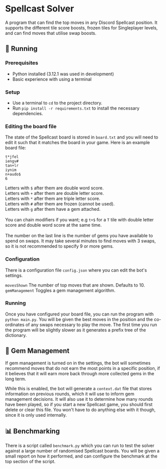 # Spellcast Solver

A program that can find the top moves in any Discord Spellcast position. It supports the different tile score boosts, frozen tiles for Singleplayer levels, and can find moves that utilise swap boosts.

## 🚀 Running
### Prerequisites
- Python installed (3.12.1 was used in development)
- Basic experience with using a terminal

### Setup
- Use a terminal to `cd` to the project directory.
- Run `pip install -r requirements.txt` to install the necessary dependencies.

### Editing the board file
The state of the Spellcast board is stored in `board.txt` and you will need to edit it such that it matches the board in your game. Here is an example board file:
```
t*jfel
iengv#
tan+lr
iynim
n+audo$
6
```
Letters with `$` after them are double word score.
<br>
Letters with `+` after them are double letter score.
<br>
Letters with `*` after them are triple letter score.
<br>
Letters with `#` after them are frozen (cannot be used).
<br>
Letters with `g` after them have a gem attached.
<br><br>
You can chain modifiers if you want; e.g `t+$` for a `T` tile with double letter score and double word score at the same time.
<br><br>
The number on the last line is the number of gems you have available to spend on swaps. It may take several minutes to find moves with 3 swaps, so it is not recommended to specify 9 or more gems.

### Configuration
There is a configuration file `config.json` where you can edit the bot's settings.

`movesShown` The number of top moves that are shown. Defaults to 10.
`gemManagement` Toggles a gem management algorithm.

### Running
Once you have configured your board file, you can run the program with `python main.py`. You will be given the best moves in the position and the co-ordinates of any swaps necessary to play the move. The first time you run the program will be slightly slower as it generates a prefix tree of the dictionary.

## 💎 Gem Management
If gem management is turned on in the settings, the bot will sometimes recommend moves that do not earn the most points in a specific position, if it believes that it will earn more back through more collected gems in the long term.

While this is enabled, the bot will generate a `context.dat` file that stores information on previous rounds, which it will use to inform gem management decisions. It will also use it to determine how many rounds have been played, so if you start a new Spellcast game, you should first delete or clear this file. You won't have to do anything else with it though, since it is only used internally.

## 📊 Benchmarking
There is a script called `benchmark.py` which you can run to test the solver against a large
number of randomised Spellcast boards. You will be given a small report on how it performed, and can configure the benchmark at the top section of the script.